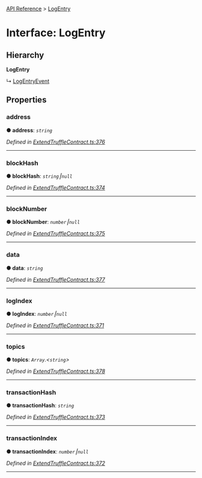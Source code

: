 [API Reference](../README.md) > [LogEntry](../interfaces/LogEntry.md)



# Interface: LogEntry

## Hierarchy

**LogEntry**

↳  [LogEntryEvent](LogEntryEvent.md)









## Properties
<a id="address"></a>

###  address

**●  address**:  *`string`* 

*Defined in [ExtendTruffleContract.ts:376](https://github.com/daostack/arc.js/blob/616f6e7/lib/ExtendTruffleContract.ts#L376)*





___

<a id="blockHash"></a>

###  blockHash

**●  blockHash**:  *`string`⎮`null`* 

*Defined in [ExtendTruffleContract.ts:374](https://github.com/daostack/arc.js/blob/616f6e7/lib/ExtendTruffleContract.ts#L374)*





___

<a id="blockNumber"></a>

###  blockNumber

**●  blockNumber**:  *`number`⎮`null`* 

*Defined in [ExtendTruffleContract.ts:375](https://github.com/daostack/arc.js/blob/616f6e7/lib/ExtendTruffleContract.ts#L375)*





___

<a id="data"></a>

###  data

**●  data**:  *`string`* 

*Defined in [ExtendTruffleContract.ts:377](https://github.com/daostack/arc.js/blob/616f6e7/lib/ExtendTruffleContract.ts#L377)*





___

<a id="logIndex"></a>

###  logIndex

**●  logIndex**:  *`number`⎮`null`* 

*Defined in [ExtendTruffleContract.ts:371](https://github.com/daostack/arc.js/blob/616f6e7/lib/ExtendTruffleContract.ts#L371)*





___

<a id="topics"></a>

###  topics

**●  topics**:  *`Array`.<`string`>* 

*Defined in [ExtendTruffleContract.ts:378](https://github.com/daostack/arc.js/blob/616f6e7/lib/ExtendTruffleContract.ts#L378)*





___

<a id="transactionHash"></a>

###  transactionHash

**●  transactionHash**:  *`string`* 

*Defined in [ExtendTruffleContract.ts:373](https://github.com/daostack/arc.js/blob/616f6e7/lib/ExtendTruffleContract.ts#L373)*





___

<a id="transactionIndex"></a>

###  transactionIndex

**●  transactionIndex**:  *`number`⎮`null`* 

*Defined in [ExtendTruffleContract.ts:372](https://github.com/daostack/arc.js/blob/616f6e7/lib/ExtendTruffleContract.ts#L372)*





___


